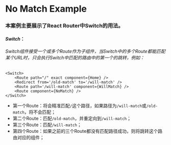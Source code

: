 # No Match Example
### 本案例主要展示了React Router中Switch的用法。
#### *Switch*：
###### Switch组件接受一个或多个Route作为子组件，当Switch中的多个Route都能匹配某个URL时，只会执行Switch中匹配的路由中的第一个的跳转，例如：
    <Switch>
        <Route path="/" exact component={Home} />
        <Redirect from='/old-match' to='/will-match' />
        <Route path='/will-match' component={WillMatch} />
        <Route component={NoMatch} />
    </Switch>
* 第一个Route：将会精准匹配`/`这个路径，如果路径为`/will-match`或`/old-match`，将不会匹配；
* 第二个Route：匹配`/old-match`，并重定向到`/will-match`；
* 第三个Route：匹配`/will-match`；
* 第四个Route：如果之前的三个Route都没有匹配路径成功，则将跳转这个路由对应的组件；

